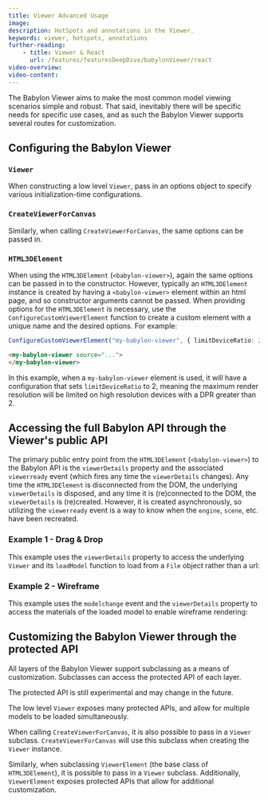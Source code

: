 ```yaml
---
title: Viewer Advanced Usage
image:
description: HotSpots and annotations in the Viewer.
keywords: viewer, hotspots, annotations
further-reading:
    - title: Viewer & React
      url: /features/featuresDeepDive/babylonViewer/react
video-overview:
video-content:
---
```


The Babylon Viewer aims to make the most common model viewing scenarios simple and robust. That said, inevitably there will be specific needs for specific use cases, and as such the Babylon Viewer supports several routes for customization.

## Configuring the Babylon Viewer

### `Viewer`
When constructing a low level `Viewer`, pass in an options object to specify various initialization-time configurations.

### `CreateViewerForCanvas`
Similarly, when calling `CreateViewerForCanvas`, the same options can be passed in.

### `HTML3DElement`
When using the `HTML3DElement` (`<babylon-viewer>`), again the same options can be passed in to the constructor. However, typically an `HTML3DElement` instance is created by having a `<babylon-viewer>` element within an html page, and so constructor arguments cannot be passed. When providing options for the `HTML3DElement` is necessary, use the `ConfigureCustomViewerElement` function to create a custom element with a unique name and the desired options. For example:

```ts
ConfigureCustomViewerElement("my-babylon-viewer", { limitDeviceRatio: 2 });
```

```html
<my-babylon-viewer source="...">
</my-babylon-viewer>
```

In this example, when a `my-babylon-viewer` element is used, it will have a configuration that sets `limitDeviceRatio` to 2, meaning the maximum render resolution will be limited on high resolution devices with a DPR greater than 2.

## Accessing the full Babylon API through the Viewer's public API

The primary public entry point from the  `HTML3DElement` (`<babylon-viewer>`) to the Babylon API is the `viewerDetails` property and the associated `viewerready` event (which fires any time the `viewerDetails` changes). Any time the `HTML3DElement` is disconnected from the DOM, the underlying `viewerDetails` is disposed, and any time it is (re)connected to the DOM, the `viewerDetails` is (re)created. However, it is created asynchronously, so utilizing the `viewerready` event is a way to know when the `engine`, `scene`, etc. have been recreated.

### Example 1 - Drag & Drop

This example uses the `viewerDetails` property to access the underlying `Viewer` and its `loadModel` function to load from a `File` object rather than a url:

<CodePen pen="VYZjPQQ" tab="js,result" title="Babylon Viewer Annotations - Custom" />

### Example 2 - Wireframe

This example uses the `modelchange` event and the `viewerDetails` property to access the materials of the loaded model to enable wireframe rendering:

<CodePen pen="mybrWwo" tab="js,result" title="Babylon Viewer Annotations - Custom" />

## Customizing the Babylon Viewer through the protected API

All layers of the Babylon Viewer support subclassing as a means of customization. Subclasses can access the protected API of each layer.

<Alert severity="warning">
The protected API is still experimental and may change in the future.
</Alert>

The low level `Viewer` exposes many protected APIs, and allow for multiple models to be loaded simultaneously.

When calling `CreateViewerForCanvas`, it is also possible to pass in a `Viewer` subclass. `CreateViewerForCanvas` will use this subclass when creating the `Viewer` instance.

Similarly, when subclassing `ViewerElement` (the base class of `HTML3DElement`), it is possible to pass in a `Viewer` subclass. Additionally, `ViewerElement` exposes protected APIs that allow for additional customization.
